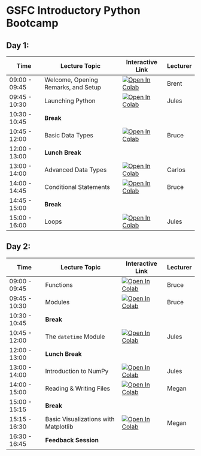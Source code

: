 # GSFC Introductory Python Bootcamp

## Day 1:
| Time | Lecture Topic | Interactive Link | Lecturer |
|------|---------------|------------------|----------|
| 09:00 - 09:45 | Welcome, Opening Remarks, and Setup | [![Open In Colab](https://colab.research.google.com/assets/colab-badge.svg)](https://colab.research.google.com/github/astg606/BeginnerPython/blob/master/welcome/welcome.ipynb) | Brent |
| 09:45 - 10:30 | Launching Python | [![Open In Colab](https://colab.research.google.com/assets/colab-badge.svg)](https://colab.research.google.com/github/astg606/BeginnerPython/blob/master/run_python/run.ipynb) | Jules |
| 10:30 - 10:45 | **Break** | | |
| 10:45 - 12:00 | Basic Data Types | [![Open In Colab](https://colab.research.google.com/assets/colab-badge.svg)](https://colab.research.google.com/github/astg606/BeginnerPython/blob/master/data_types/Python_basic_data_types.ipynb) | Bruce |
| 12:00 - 13:00 | **Lunch Break** | | |
| 13:00 - 14:00 | Advanced Data Types | [![Open In Colab](https://colab.research.google.com/assets/colab-badge.svg)](https://colab.research.google.com/github/astg606/BeginnerPython/blob/master/data_types/Python_advanced_data_types.ipynb) | Carlos |
| 14:00 - 14:45 | Conditional Statements | [![Open In Colab](https://colab.research.google.com/assets/colab-badge.svg)](https://colab.research.google.com/github/astg606/BeginnerPython/blob/master/conditional_logic/conditionals.ipynb) | Bruce |
| 14:45 - 15:00 | **Break** | | |
| 15:00 - 16:00 | Loops | [![Open In Colab](https://colab.research.google.com/assets/colab-badge.svg)](https://colab.research.google.com/github/astg606/BeginnerPython/blob/master/loops/loops.ipynb) | Jules |

## Day 2:
| Time | Lecture Topic | Interactive Link | Lecturer |
|------|---------------|------------------|----------|
| 09:00 - 09:45 | Functions | [![Open In Colab](https://colab.research.google.com/assets/colab-badge.svg)](https://colab.research.google.com/github/astg606/BeginnerPython/blob/master/functions_modules/Functions.ipynb) | Bruce |
| 09:45 - 10:30 | Modules | [![Open In Colab](https://colab.research.google.com/assets/colab-badge.svg)](https://colab.research.google.com/github/astg606/BeginnerPython/blob/master/functions_modules/Modules.ipynb) | Bruce |
| 10:30 - 10:45 | **Break** | | |
| 10:45 - 12:00 | The `datetime` Module | [![Open In Colab](https://colab.research.google.com/assets/colab-badge.svg)](https://colab.research.google.com/github/astg606/BeginnerPython/blob/master/datetime/Datetime.ipynb) | Jules |
| 12:00 - 13:00 | **Lunch Break** | | |
| 13:00 - 14:00 | Introduction to NumPy | [![Open In Colab](https://colab.research.google.com/assets/colab-badge.svg)](https://colab.research.google.com/github/astg606/BeginnerPython/blob/master/numpy/IntroNumPy.ipynb) | Jules |
| 14:00 - 15:00 | Reading & Writing Files | [![Open In Colab](https://colab.research.google.com/assets/colab-badge.svg)](https://colab.research.google.com/github/astg606/BeginnerPython/blob/master/io/File_IO.ipynb) | Megan |
| 15:00 - 15:15 | **Break** | | |
| 15:15 - 16:30 | Basic Visualizations with Matplotlib | [![Open In Colab](https://colab.research.google.com/assets/colab-badge.svg)](https://colab.research.google.com/github/astg606/BeginnerPython/blob/master/viz/IntroMatplotlib.ipynb) | Megan |
| 16:30 - 16:45 | **Feedback Session** | | |
